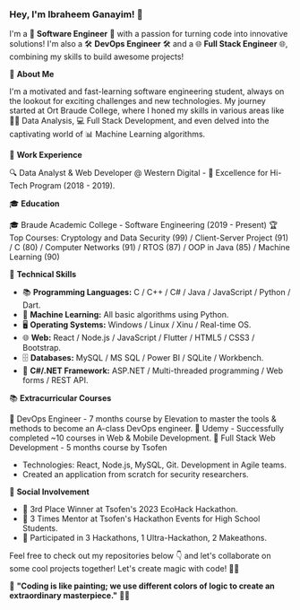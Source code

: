 ### Hey, I'm Ibraheem Ganayim! 🌟

I'm a 🚀 **Software Engineer** 🚀 with a passion for turning code into innovative solutions! I'm also a 🛠️ **DevOps Engineer** 🛠️ and a 🌐 **Full Stack Engineer** 🌐, combining my skills to build awesome projects!

📖 **About Me**

I'm a motivated and fast-learning software engineering student, always on the lookout for exciting challenges and new technologies. My journey started at Ort Braude College, where I honed my skills in various areas like 🕵️‍♂️ Data Analysis, 💻 Full Stack Development, and even delved into the captivating world of 📊 Machine Learning algorithms.

💼 **Work Experience**

🔍 Data Analyst & Web Developer @ Western Digital - 🚀 Excellence for Hi-Tech Program (2018 - 2019).

🎓 **Education**

🎓 Braude Academic College - Software Engineering (2019 - Present)
🏆 Top Courses: Cryptology and Data Security (99) / Client-Server Project (91) / C (80) / Computer Networks (91) / RTOS (87) / OOP in Java (85) / Machine Learning (90)

💪 **Technical Skills**

- 📚 **Programming Languages:** C / C++ / C# / Java / JavaScript / Python / Dart.
- 🤖 **Machine Learning:** All basic algorithms using Python.
- 🖥️ **Operating Systems:** Windows / Linux / Xinu / Real-time OS.
- 🌐 **Web:** React / Node.js / JavaScript / Flutter / HTML5 / CSS3 / Bootstrap.
- 🗄️ **Databases:** MySQL / MS SQL / Power BI / SQLite / Workbench.
- 🔧 **C#/.NET Framework:** ASP.NET / Multi-threaded programming / Web forms / REST API.

📚 **Extracurricular Courses**

🚀 DevOps Engineer - 7 months course by Elevation to master the tools & methods to become an A-class DevOps engineer.
🔧 Udemy - Successfully completed ~10 courses in Web & Mobile Development.
🚀 Full Stack Web Development - 5 months course by Tsofen
  - Technologies: React, Node.js, MySQL, Git. Development in Agile teams.
  - Created an application from scratch for security researchers.

🎉 **Social Involvement**

- 🥇 3rd Place Winner at Tsofen's 2023 EcoHack Hackathon.
- 🤝 3 Times Mentor at Tsofen's Hackathon Events for High School Students.
- 🚀 Participated in 3 Hackathons, 1 Ultra-Hackathon, 2 Makeathons.


Feel free to check out my repositories below 👇 and let's collaborate on some cool projects together! Let's create magic with code! 🌈✨

🚀 **"Coding is like painting; we use different colors of logic to create an extraordinary masterpiece."** 🎨🎉
